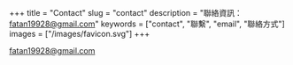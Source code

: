 +++
title = "Contact"
slug = "contact"
description = "聯絡資訊：fatan19928@gmail.com"
keywords = ["contact", "聯繫", "email", "聯絡方式"]
images = ["/images/favicon.svg"]
+++

fatan19928@gmail.com